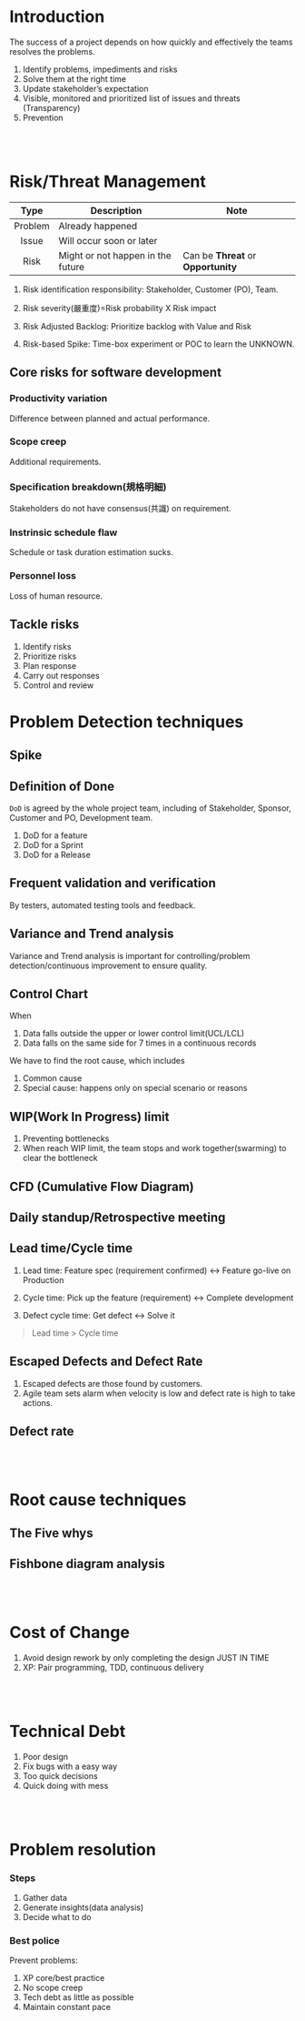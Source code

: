 # Introduction

The success of a project depends on how quickly and effectively the teams resolves the problems.

1.  Identify problems, impediments and risks
2.  Solve them at the right time
3.  Update stakeholder’s expectation
4.  Visible, monitored and prioritized list of issues and threats (Transparency)
5.  Prevention

<br><br>
# Risk/Threat Management

| <center>Type</center> |  <center>Description</center>  | <center>Note</center>  |
|:---------------------:|:-------------------------------|:-----------------------|
| Problem               | Already happened               |                        |
| Issue                 | Will occur soon or later       |                        |
| Risk                  | Might or not happen in the future | Can be **Threat** or **Opportunity** |


1. Risk identification responsibility: Stakeholder, Customer (PO), Team.

2. Risk severity(嚴重度)=Risk probability X Risk impact

3. Risk Adjusted Backlog: Prioritize backlog with Value and Risk

4. Risk-based Spike: Time-box experiment or POC to learn the UNKNOWN.




## Core risks for software development

### Productivity variation

Difference between planned and actual performance.

### Scope creep

Additional requirements.

### Specification breakdown(規格明細)

Stakeholders do not have consensus(共識) on requirement.

### Instrinsic schedule flaw

Schedule or task duration estimation sucks.

### Personnel loss

Loss of human resource.


## Tackle risks

1. Identify risks
2. Prioritize risks
3. Plan response
4. Carry out responses
5. Control and review



# Problem Detection techniques

## Spike

## Definition of Done

`DoD` is agreed by the whole project team, including of Stakeholder, Sponsor, Customer and PO, Development team.

1.  DoD for a feature
2.  DoD for a Sprint
3.  DoD for a Release

## Frequent validation and verification

By testers, automated testing tools and feedback.

## Variance and Trend analysis

Variance and Trend analysis is important for controlling/problem detection/continuous improvement to ensure quality.

## Control Chart

When
1. Data falls outside the upper or lower control limit(UCL/LCL)
2. Data falls on the same side for 7 times in a continuous records

We have to find the root cause, which includes
1. Common cause
2. Special cause: happens only on special scenario or reasons


## WIP(Work In Progress) limit

1. Preventing bottlenecks
2. When reach WIP limit, the team stops and work together(swarming) to clear the bottleneck

## CFD (Cumulative Flow Diagram)

## Daily standup/Retrospective meeting

## Lead time/Cycle time

1. Lead time:
   Feature spec (requirement confirmed) <-> Feature go-live on Production

2. Cycle time:
   Pick up the feature (requirement) <-> Complete development

3. Defect cycle time:
   Get defect <-> Solve it


> Lead time > Cycle time


## Escaped Defects and Defect Rate

1. Escaped defects are those found by customers.
2. Agile team sets alarm when velocity is low and defect rate is high to take actions.

## Defect rate




<br><br>
# Root cause techniques

## The Five whys

## Fishbone diagram analysis



<br><br>
# Cost of Change

1. Avoid design rework by only completing the design JUST IN TIME
2. XP: Pair programming, TDD, continuous delivery


<br><br>
# Technical Debt

1.  Poor design
2.  Fix bugs with a easy way
3.  Too quick decisions
4.  Quick doing with mess


<br><br>
# Problem resolution


### Steps

1.  Gather data
2.  Generate insights(data analysis)
3.  Decide what to do


### Best police

Prevent problems:

1.  XP core/best practice
2.  No scope creep
3.  Tech debt as little as possible
4.  Maintain constant pace